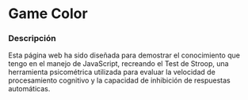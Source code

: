 # Game Color

### Descripción

Esta página web ha sido diseñada para demostrar el conocimiento que tengo en el manejo de JavaScript, recreando el Test de Stroop, una herramienta psicométrica utilizada para evaluar la velocidad de procesamiento cognitivo y la capacidad de inhibición de respuestas automáticas.
